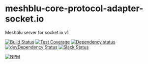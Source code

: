 # meshblu-core-protocol-adapter-socket.io
Meshblu server for socket.io v1

[![Build Status](https://travis-ci.org/octoblu/meshblu-core-protocol-adapter-socket.io.svg?branch=master)](https://travis-ci.org/octoblu/meshblu-core-protocol-adapter-socket.io)
[![Test Coverage](https://codecov.io/gh/octoblu/meshblu-core-protocol-adapter-socket.io/branch/master/graph/badge.svg)](https://codecov.io/gh/octoblu/meshblu-core-protocol-adapter-socket.io)
[![Dependency status](http://img.shields.io/david/octoblu/meshblu-core-protocol-adapter-socket.io.svg?style=flat)](https://david-dm.org/octoblu/meshblu-core-protocol-adapter-socket.io)
[![devDependency Status](http://img.shields.io/david/dev/octoblu/meshblu-core-protocol-adapter-socket.io.svg?style=flat)](https://david-dm.org/octoblu/meshblu-core-protocol-adapter-socket.io#info=devDependencies)
[![Slack Status](http://community-slack.octoblu.com/badge.svg)](http://community-slack.octoblu.com)

[![NPM](https://nodei.co/npm/meshblu-core-protocol-adapter-socket.io.svg?style=flat)](https://npmjs.org/package/meshblu-core-protocol-adapter-socket.io)


